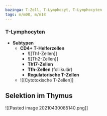 ```yaml
---
bazinga: T-Zell, T-Lymphocyt, T-Lymphocyten
tags: m/m08, m/m18
---
```

### T-Lymphocyten
- **Subtypen**
	- **CD4+ T-Helferzellen**
		- ![[Th1-Zellen]]
		- ![[Th2-Zellen]]
		- **Th17-Zellen**
		- **Tfh-Zellen** (follikulär)
		- **Regulatorische T-Zellen**
	- ![[Cytotoxische T-Zellen]]



## Selektion im Thymus
![[Pasted image 20210430085140.png]]